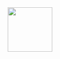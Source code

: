 <div id=&quot;header&quot; align="center">
  <img src="https://media.giphy.com/media/GOso2txvSSflInm15j/giphy.gif" width="100"/>
</div>
